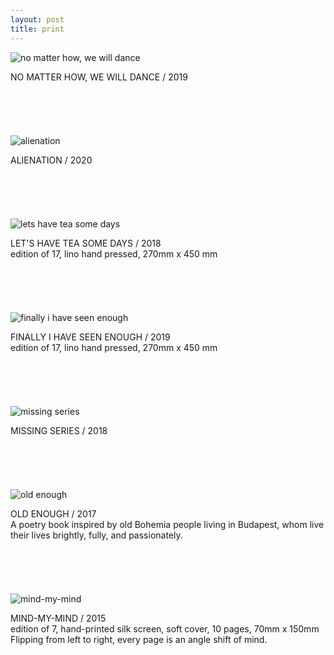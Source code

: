 ```yaml
---
layout: post
title: print
---
```


![no matter how, we will dance](./assets/images/print/print001.jpg)

NO MATTER HOW, WE WILL DANCE / 2019
<br>
<br>
<br>
<br>
<br>
<br>
![alienation](./assets/images/print/print002.jpg)

ALIENATION / 2020
<br>
<br>
<br>
<br>
<br>
<br>
![lets have tea some days](./assets/images/print/print003.jpg)

LET'S HAVE TEA SOME DAYS / 2018  
edition of 17, lino hand pressed, 270mm x 450 mm
<br>
<br>
<br>
<br>
<br>
<br>
![finally i have seen enough](./assets/images/print/print004.jpg)

FINALLY I HAVE SEEN ENOUGH / 2019  
edition of 17, lino hand pressed, 270mm x 450 mm
<br>
<br>
<br>
<br>
<br>
<br>
![missing series](./assets/images/print/print005.jpg)

MISSING SERIES / 2018
<br>
<br>
<br>
<br>
<br>
<br>
![old enough](./assets/images/print/print006.jpg)

OLD ENOUGH / 2017  
A poetry book inspired by old Bohemia people living in Budapest, whom live their lives brightly, fully, and passionately.
<br>
<br>
<br>
<br>
<br>
<br>
![mind-my-mind](./assets/images/print/print007.jpg)

MIND-MY-MIND / 2015  
edition of 7, hand-printed silk screen, soft cover, 10 pages, 70mm x 150mm  
Flipping from left to right, every page is an angle shift of mind.
